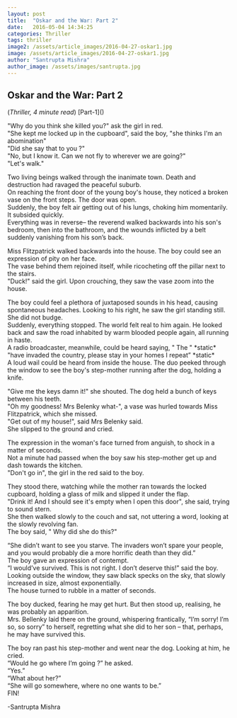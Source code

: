 ```yaml
---
layout: post
title:  "Oskar and the War: Part 2"
date:   2016-05-04 14:34:25
categories: Thriller
tags: thriller
image2: /assets/article_images/2016-04-27-oskar1.jpg
image: /assets/article_images/2016-04-27-oskar1.jpg
author: "Santrupta Mishra"
author_image: /assets/images/santrupta.jpg
---
```

<h2>Oskar and the War: Part 2</h2>
(<i>Thriller, 4 minute read</i>)
[Part-1]()
<p>"Why do you think she killed you?" ask the girl in red. <br>
"She kept me locked up in the cupboard", said the boy, "she thinks I'm an abomination"<br>
"Did she say that to you ?"<br>
"No, but I know it. Can we not fly to wherever we are going?"<br>
"Let's walk." </p>
<p>Two living beings walked through the inanimate town. Death and destruction had ravaged the peaceful suburb. <br>
On reaching the front door of the young boy's house, they noticed a broken vase on the front steps. The door was open. <br>
Suddenly, the boy felt air getting out of his lungs, choking him momentarily. It subsided quickly.<br>
Everything was in reverse– the reverend walked backwards into his son's bedroom, then into the bathroom, and the wounds inflicted by a belt suddenly vanishing from his son’s back.</p>
<p>Miss Flitzpatrick walked backwards into the house. The boy could see an expression of pity on her face.<br>
The vase behind them rejoined itself, while ricocheting off the pillar next to the stairs.<br>
"Duck!" said the girl. Upon crouching, they saw the vase zoom into the house. </p>
<p>The boy could feel a plethora of juxtaposed sounds in his head, causing spontaneous headaches. Looking to his right, he saw the girl standing still. She did not budge.<br>
Suddenly, everything stopped. The world felt real to him again. He looked back and saw the road inhabited by warm blooded people again, all running in haste.<br>
A radio broadcaster, meanwhile, could be heard saying, " The " *static* "have invaded the country, please stay in your homes I repeat” *static* <br>
A loud wail could be heard from inside the house. The duo peeked through the window to see the boy's step-mother running after the dog, holding a knife.</p>
<p>"Give me the keys damn it!" she shouted. The dog held a bunch of keys between his teeth.<br>
"Oh my goodness! Mrs Belenky what-", a vase was hurled towards Miss Flitzpatrick, which she missed.<br>
"Get out of my house!", said Mrs Belenky said. <br>
She slipped to the ground and cried.</p>
<p>The expression in the woman's face turned from anguish, to shock in a matter of seconds. <br>
Not a minute had passed when the boy saw his step-mother get up and dash towards the kitchen. <br>
"Don't go in", the girl in the red said to the boy.</p>
<p>They stood there, watching while the mother ran towards the locked cupboard, holding a glass of milk and slipped it under the flap.<br> 
"Drink it! And I should see it's empty when I open this door", she said, trying to sound stern.<br>
She then walked slowly to the couch and sat, not uttering a word, looking at the slowly revolving fan.<br>
The boy said, " Why did she do this?" </p>
<p>“She didn’t want to see you starve. The invaders won’t spare your people, and you would probably die a more horrific death than they did.”<br>
The boy gave an expression of contempt.<br>
“I would’ve survived. This is not right. I don’t deserve this!” said the boy.<br>
Looking outside the window, they saw black specks on the sky, that slowly increased in size, almost exponentially. <br>
The house turned to rubble in a matter of seconds. </p>
<p>The boy ducked, fearing he may get hurt. But then stood up, realising, he was probably an apparition.<br>
Mrs. Bellenky laid there on the ground, whispering frantically, “I’m sorry! I’m so, so sorry” to herself, regretting what she did to her son – that, perhaps, he may have survived this.</p>
<p>The boy ran past his step-mother and went near the dog. Looking at him, he cried.<br>
“Would he go where I’m going ?” he asked. <br>
“Yes.”<br>
“What about her?” <br>
“She will go somewhere, where no one wants to be.”<br>
FIN!</p>
<p>-Santrupta Mishra</p>
